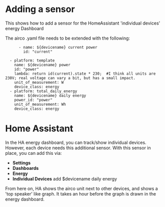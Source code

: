 # Adding a sensor
This shows how to add a sensor for the HomeAssistant 'individual devices' energy Dashboard

The airco .yaml file needs to be extended with the following:

```
      - name: ${devicename} current power
        id: "current"

  - platform: template
    name: ${devicename} power
    id: "power"
    lambda: return id(current).state * 230;  #I think all units are 230V; real voltage can vary a bit, but has a small impact.
    unit_of_measurement: W
    device_class: energy
  - platform: total_daily_energy
    name: ${devicename} daily energy
    power_id: "power"
    unit_of_measurement: Wh
    device_class: energy
```



# Home Assistant
In the HA energy dashboard, you can track/show individual devices. However, each device needs this additional sensor.
With this sensor in place, you can add this via:

- **Settings**
- **Dashboards**
- **Energy**
- **Individual Devices**
add $devicename daily energy

From here on, HA shows the airco unit next to other devices, and shows a 'top speaker' like graph.
It takes an hour before the graph is drawn in the energy dashboard.
